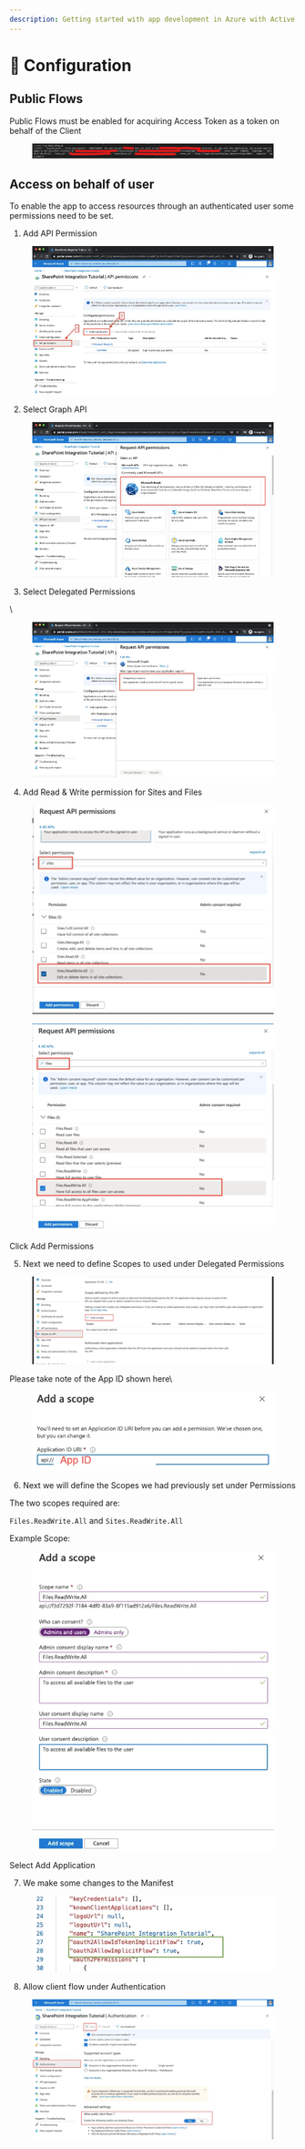 ```yaml
---
description: Getting started with app development in Azure with Active Directory
---
```


# 🔧 Configuration

## Public Flows

Public Flows must be enabled for acquiring Access Token as a token on behalf of the Client

<figure><img src="../.gitbook/assets/image (27).png" alt=""><figcaption></figcaption></figure>

## Access on behalf of user

To enable the app to access resources through an authenticated user some permissions need to be set.

1. Add API Permission

<figure><img src="../.gitbook/assets/image (16).png" alt=""><figcaption></figcaption></figure>

2. Select Graph API

<figure><img src="../.gitbook/assets/image (6).png" alt=""><figcaption></figcaption></figure>



3. Select Delegated Permissions

\


<figure><img src="../.gitbook/assets/image (2).png" alt=""><figcaption></figcaption></figure>



4. Add Read & Write permission for Sites and Files

<figure><img src="../.gitbook/assets/image (11).png" alt=""><figcaption></figcaption></figure>

<figure><img src="../.gitbook/assets/image (10).png" alt=""><figcaption></figcaption></figure>

Click Add Permissions



5. Next we need to define Scopes to used under Delegated Permissions

<figure><img src="../.gitbook/assets/image (13).png" alt=""><figcaption></figcaption></figure>

Please take note of the App ID shown here\


<figure><img src="../.gitbook/assets/image (12).png" alt=""><figcaption></figcaption></figure>

6. Next we will define the Scopes we had previously set under Permissions

The two scopes required are:

`Files.ReadWrite.All` and `Sites.ReadWrite.All`

Example Scope:

<figure><img src="../.gitbook/assets/image (22).png" alt=""><figcaption></figcaption></figure>

Select Add Application

7. &#x20;We make some changes to the Manifest

<figure><img src="../.gitbook/assets/image (50).png" alt=""><figcaption></figcaption></figure>

8. &#x20;Allow client flow under Authentication

<figure><img src="../.gitbook/assets/image (51).png" alt=""><figcaption></figcaption></figure>
